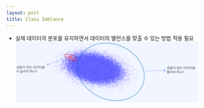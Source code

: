 ```yaml
---
layout: post
title: Class Imblance
---
```


- 실제 데이터의 분포를 유지하면서 데이터의 밸런스를 맞출 수 있는 방법 적용 필요 
    ![image](https://github.com/code7ssage/code7ssage.github.io/blob/master/assets/attached%20file/Pasted%20image%2020240103123410.png?raw=true)

